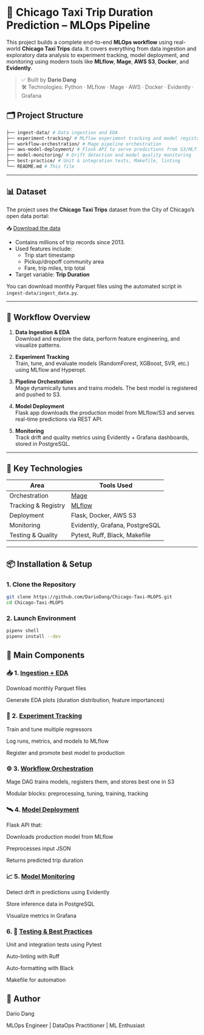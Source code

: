 # 🚕 Chicago Taxi Trip Duration Prediction – MLOps Pipeline

This project builds a complete end-to-end **MLOps workflow** using real-world **Chicago Taxi Trips** data. It covers everything from data ingestion and exploratory data analysis to experiment tracking, model deployment, and monitoring using modern tools like **MLflow**, **Mage**, **AWS S3**, **Docker**, and **Evidently**.

> ✅ Built by **Dario Dang**  
> 🛠 Technologies: Python · MLflow · Mage · AWS · Docker · Evidently · Grafana

## 🗂️ Project Structure

```bash
├── ingest-data/ # Data ingestion and EDA
├── experiment-tracking/ # MLflow experiment tracking and model registry
├── workflow-orchestration/ # Mage pipeline orchestration
├── aws-model-deployment/ # Flask API to serve predictions from S3/MLflow
├── model-monitoring/ # Drift detection and model quality monitoring
├── best-practice/ # Unit & integration tests, Makefile, linting
└── README.md # This file
```

---

## 📊 Dataset
The project uses the **Chicago Taxi Trips** dataset from the City of Chicago’s open data portal:

📥 [Download the data](https://data.cityofchicago.org/Transportation/Taxi-Trips/wrvz-psew)

- Contains millions of trip records since 2013.
- Used features include:
  - Trip start timestamp
  - Pickup/dropoff community area
  - Fare, trip miles, trip total
- Target variable: **Trip Duration**

You can download monthly Parquet files using the automated script in `ingest-data/ingest_data.py`.

---

## 🔁 Workflow Overview

1. **Data Ingestion & EDA**  
   Download and explore the data, perform feature engineering, and visualize patterns.

2. **Experiment Tracking**  
   Train, tune, and evaluate models (RandomForest, XGBoost, SVR, etc.) using MLflow and Hyperopt.

3. **Pipeline Orchestration**  
   Mage dynamically tunes and trains models. The best model is registered and pushed to S3.

4. **Model Deployment**  
   Flask app downloads the production model from MLflow/S3 and serves real-time predictions via REST API.

5. **Monitoring**  
   Track drift and quality metrics using Evidently + Grafana dashboards, stored in PostgreSQL.

---

## 🚀 Key Technologies

| Area              | Tools Used                                         |
|-------------------|----------------------------------------------------|
| Orchestration     | [Mage](https://github.com/mage-ai/mage-ai)         |
| Tracking & Registry | [MLflow](https://mlflow.org/)                    |
| Deployment        | Flask, Docker, AWS S3                              |
| Monitoring        | Evidently, Grafana, PostgreSQL                     |
| Testing & Quality | Pytest, Ruff, Black, Makefile                      |

---

## 📦 Installation & Setup

### 1. Clone the Repository

```bash
git clone https://github.com/DarioDang/Chicago-Taxi-MLOPS.git
cd Chicago-Taxi-MLOPS
```

### 2. Launch Environment

```bash
pipenv shell
pipenv install --dev
```

## 🔧 Main Components

### 📥 1. [Ingestion + EDA](https://github.com/DarioDang/Chicago-Taxi-MLOPS/tree/main/ingest-data)
Download monthly Parquet files

Generate EDA plots (duration distribution, feature importances)

### 🧪 2. [Experiment Tracking](https://github.com/DarioDang/Chicago-Taxi-MLOPS/tree/main/experiment-tracking)
Train and tune multiple regressors

Log runs, metrics, and models to MLflow

Register and promote best model to production

### ⚙️ 3. [Workflow Orchestration](https://github.com/DarioDang/Chicago-Taxi-MLOPS/tree/main/workflow-orchestration)
Mage DAG trains models, registers them, and stores best one in S3

Modular blocks: preprocessing, tuning, training, tracking

### 🛰 4. [Model Deployment](https://github.com/DarioDang/Chicago-Taxi-MLOPS/tree/main/model-deployment)
Flask API that:

Downloads production model from MLflow

Preprocesses input JSON

Returns predicted trip duration

### 📈 5. [Model Monitoring](https://github.com/DarioDang/Chicago-Taxi-MLOPS/tree/main/model-monitoring)
Detect drift in predictions using Evidently

Store inference data in PostgreSQL

Visualize metrics in Grafana

### 6. 🧪 [Testing & Best Practices](https://github.com/DarioDang/Chicago-Taxi-MLOPS/tree/main/best-practice)
Unit and integration tests using Pytest

Auto-linting with Ruff

Auto-formatting with Black

Makefile for automation

## 👤 Author
Dario Dang

MLOps Engineer | DataOps Practitioner | ML Enthusiast